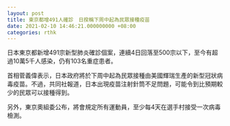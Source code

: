 ```yaml
---
layout: post
title: 東京都增491人確診　日揆稱下周中起為民眾接種疫苗
date: 2021-02-10 14:46:21.000000000 +08:00
categories: rthk
---
```


日本東京都新增491宗新型肺炎確診個案，連續4日回落至500宗以下，至今有超過10萬5千人感染，仍有103名重症患者。

首相菅義偉表示，日本政府將於下周中起為民眾接種由美國輝瑞生產的新型冠狀病毒疫苗。不過，共同社報道，日本出現疫苗注射針筒不足問題，可能令到比預期較少的民眾可以接種得到。

另外，東京奧組委公布，將會規定所有運動員，至少每4天在選手村接受一次病毒檢測。
